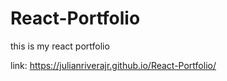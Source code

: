 # React-Portfolio

this is my react portfolio

link: https://julianriverajr.github.io/React-Portfolio/

